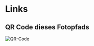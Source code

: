 Links
=====

QR Code dieses Fotopfads
------------------------

![QR-Code](./images/korbach/qr-korbach.png)

